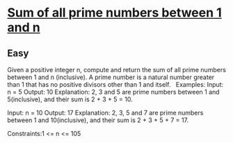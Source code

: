 # [Sum of all prime numbers between 1 and n](https://www.geeksforgeeks.org/problems/sum-of-all-prime-numbers-between-1-and-n4404/1)
## Easy
Given a positive integer n, compute and return the sum of all prime numbers between 1 and n (inclusive).
A prime number is a natural number greater than 1 that has no positive divisors other than 1 and itself. &nbsp;
Examples:
Input: n = 5
Output: 10
Explanation: 2, 3 and 5 are prime numbers between 1 and 5(inclusive), and their sum is 2 + 3 + 5 = 10.

Input: n = 10
Output: 17
Explanation: 2, 3, 5 and 7 are prime numbers between 1 and 10(inclusive), and their sum is 2 + 3 + 5 + 7 = 17.

Constraints:1 &lt;= n &lt;= 105